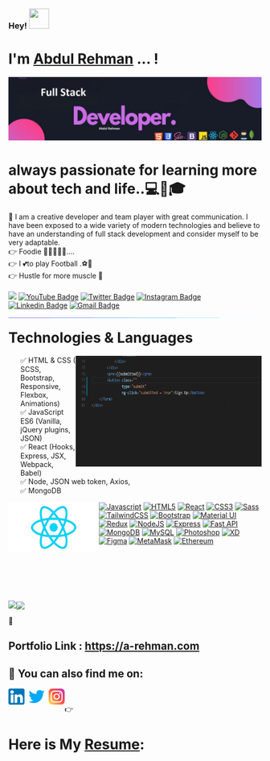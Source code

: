 


<h3> Hey! <img src="https://media.giphy.com/media/hvRJCLFzcasrR4ia7z/giphy.gif"  width="40" height="40" >  </h3> 

<h1> I'm <a href="https://muhrehman.github.io/portfolio/">Abdul Rehman</a>  ... ! </h1>
<img  style="center" src="https://github.com/MuhRehman/MuhRehman/blob/master/Rehman-timeline.jpg">
<h1>
always passionate for learning more about tech and life..💻🙋🎓</h1> 


<div></div>

💬 I am a creative developer and team player with great communication. I have been exposed to a wide variety of modern technologies and believe to have an understanding of full stack development and consider myself to be very adaptable.<br>
👉 Foodie 🍔🍕🍗🍲🍰....<br>
👉 I 💕to play Football .⚽🏃<br>
👉 Hustle for more muscle 💪<br><br>
![](https://komarev.com/ghpvc/?username=MuhRehman)
[![YouTube Badge](https://img.shields.io/badge/-@Rehman%20Coding-c4302b?style=flat-square&labelColor=c4302b&logo=youtube&logoColor=white&link=https://www.youtube.com/channel/UCfdtMAVyfgy7xqQKSYMowIQ)](https://www.youtube.com/channel/UCfdtMAVyfgy7xqQKSYMowIQ)
[![Twitter Badge](https://img.shields.io/badge/-@Rehman_coding-1ca0f1?style=flat-square&labelColor=1ca0f1&logo=twitter&logoColor=white&link=https://twitter.com/Rehman_coding)](https://twitter.com/Rehman_coding)
[![Instagram Badge](https://img.shields.io/badge/-@Rehman_Coding-F44747?style=flat-square&labelColor=F44747&logo=instagram&logoColor=white&link=https://instagram.com/rehman_coding)](https://instagram.com/rehman_coding) 
[![Linkedin Badge](https://img.shields.io/badge/-AbdulRehman-blue?style=flat-square&logo=Linkedin&logoColor=white&link=https://www.linkedin.com/in/abdul-rehman-✔-8611505b/)](https://www.linkedin.com/in/abdul-rehman-✔-8611505b/)
[![Gmail Badge](https://img.shields.io/badge/-abdulrehman1@aol.com-c14438?style=flat-square&logo=Gmail&logoColor=white&link=mailto:abdulrehman1@aol.com)](mailto:abdulrehman1@aol.com)

<img align="right" alt="GIF" src="https://github.com/MuhRehman/MuhRehman/blob/master/horizontal-divider-gradient.gif" />
<h1>Technologies & Languages</h1>
<ul>
 <img align="right" alt="GIF" src="https://github.com/MuhRehman/MuhRehman/blob/master/coding.gif" width="370" height="220" />
✅ HTML & CSS ( SCSS, Bootstrap, Responsive, Flexbox, Animations)<br>
✅ JavaScript ES6 (Vanilla, jQuery plugins, JSON)<br>
✅ React (Hooks, Express, JSX, Webpack, Babel)<br>
✅ Node, JSON web token, Axios,<br>
✅ MongoDB  <br>



</ul>

 <img align="left" alt="GIF" src="https://github.com/MuhRehman/MuhRehman/blob/master/react-animation-logo2.gif" width="180" height="100" />

<p align="left">
<a href="https://developer.mozilla.org/en-US/docs/Web/JavaScript" target="_blank" rel="noreferrer"><img src="https://raw.githubusercontent.com/danielcranney/readme-generator/main/public/icons/skills/javascript-colored.svg" width="36" height="36" alt="Javascript" /></a>
<a href="https://developer.mozilla.org/en-US/docs/Glossary/HTML5" target="_blank" rel="noreferrer"><img src="https://raw.githubusercontent.com/danielcranney/readme-generator/main/public/icons/skills/html5-colored.svg" width="36" height="36" alt="HTML5" /></a>
<a href="https://reactjs.org/" target="_blank" rel="noreferrer"><img src="https://raw.githubusercontent.com/danielcranney/readme-generator/main/public/icons/skills/react-colored.svg" width="36" height="36" alt="React" /></a>
<a href="https://www.w3.org/TR/CSS/#css" target="_blank" rel="noreferrer"><img src="https://raw.githubusercontent.com/danielcranney/readme-generator/main/public/icons/skills/css3-colored.svg" width="36" height="36" alt="CSS3" /></a>
<a href="https://sass-lang.com/" target="_blank" rel="noreferrer"><img src="https://raw.githubusercontent.com/danielcranney/readme-generator/main/public/icons/skills/sass-colored.svg" width="36" height="36" alt="Sass" /></a>
<a href="https://tailwindcss.com/" target="_blank" rel="noreferrer"><img src="https://raw.githubusercontent.com/danielcranney/readme-generator/main/public/icons/skills/tailwindcss-colored.svg" width="36" height="36" alt="TailwindCSS" /></a>
<a href="https://getbootstrap.com/" target="_blank" rel="noreferrer"><img src="https://raw.githubusercontent.com/danielcranney/readme-generator/main/public/icons/skills/bootstrap-colored.svg" width="36" height="36" alt="Bootstrap" /></a>
<a href="https://mui.com/" target="_blank" rel="noreferrer"><img src="https://raw.githubusercontent.com/danielcranney/readme-generator/main/public/icons/skills/materialui-colored.svg" width="36" height="36" alt="Material UI" /></a>
<a href="https://redux.js.org/" target="_blank" rel="noreferrer"><img src="https://raw.githubusercontent.com/danielcranney/readme-generator/main/public/icons/skills/redux-colored.svg" width="36" height="36" alt="Redux" /></a>
<a href="https://nodejs.org/en/" target="_blank" rel="noreferrer"><img src="https://raw.githubusercontent.com/danielcranney/readme-generator/main/public/icons/skills/nodejs-colored.svg" width="36" height="36" alt="NodeJS" /></a>
<a href="https://expressjs.com/" target="_blank" rel="noreferrer"><img src="https://raw.githubusercontent.com/danielcranney/readme-generator/main/public/icons/skills/express-colored.svg" width="36" height="36" alt="Express" /></a>
<a href="https://fastapi.tiangolo.com/" target="_blank" rel="noreferrer"><img src="https://raw.githubusercontent.com/danielcranney/readme-generator/main/public/icons/skills/fastapi-colored.svg" width="36" height="36" alt="Fast API" /></a>
<a href="https://www.mongodb.com/" target="_blank" rel="noreferrer"><img src="https://raw.githubusercontent.com/danielcranney/readme-generator/main/public/icons/skills/mongodb-colored.svg" width="36" height="36" alt="MongoDB" /></a>
<a href="https://www.mysql.com/" target="_blank" rel="noreferrer"><img src="https://raw.githubusercontent.com/danielcranney/readme-generator/main/public/icons/skills/mysql-colored.svg" width="36" height="36" alt="MySQL" /></a>
<a href="https://www.adobe.com/uk/products/photoshop.html" target="_blank" rel="noreferrer"><img src="https://raw.githubusercontent.com/danielcranney/readme-generator/main/public/icons/skills/photoshop-colored.svg" width="36" height="36" alt="Photoshop" /></a>
<a href="https://www.adobe.com/uk/products/xd.html" target="_blank" rel="noreferrer"><img src="https://raw.githubusercontent.com/danielcranney/readme-generator/main/public/icons/skills/xd-colored.svg" width="36" height="36" alt="XD" /></a>
<a href="https://www.figma.com/" target="_blank" rel="noreferrer"><img src="https://raw.githubusercontent.com/danielcranney/readme-generator/main/public/icons/skills/figma-colored.svg" width="36" height="36" alt="Figma" /></a>
<a href="https://metamask.io/" target="_blank" rel="noreferrer"><img src="https://raw.githubusercontent.com/danielcranney/readme-generator/main/public/icons/skills/metamask-colored.svg" width="36" height="36" alt="MetaMask" /></a>
<a href="https://ethereum.org/en/" target="_blank" rel="noreferrer"><img src="https://raw.githubusercontent.com/danielcranney/readme-generator/main/public/icons/skills/ethereum-colored.svg" width="36" height="36" alt="Ethereum" /></a>
</p>


<img width="232px"   />

<br><br><br>

<img align="left" src="https://github-readme-stats.vercel.app/api?username=MuhRehman" />
<img align="center" src="https://github-readme-stats.vercel.app/api/top-langs/?username=MuhRehman" />



🔗  <h2> Portfolio Link : https://a-rehman.com</h2>

<h2>📩   You can also find me on:   </h2>




[<img align="left"  alt="Rehman linkedin" width="32px" src="https://github.com/MuhRehman/MuhRehman/blob/master/linkedin-icon.png" />](https://www.linkedin.com/in/abdul-rehman-%E2%9C%94-8611505b/)

[<img align="left" style="margin: 0 0.5rem;"  alt="Rehman twitter" width="32px" src="https://github.com/MuhRehman/MuhRehman/blob/master/twitter-icon.png" />](https://twitter.com/paki_jan)

[<img align="left" alt="Rehman instagram" width="32px" src="https://github.com/MuhRehman/MuhRehman/blob/master/instagram-icon.png" />](https://www.instagram.com/rehman_coding/)
<br>



👉 <h1>Here is My  <a href="https://a-rehman.com/resume">Resume</a>:</h1>

